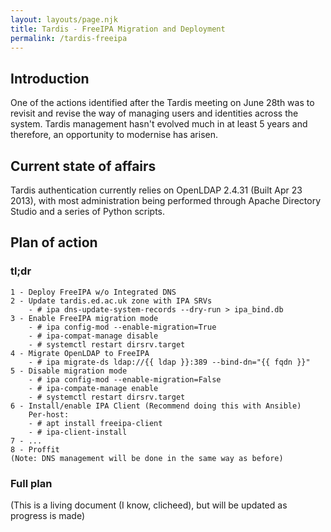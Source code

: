 ```yaml
---
layout: layouts/page.njk
title: Tardis - FreeIPA Migration and Deployment
permalink: /tardis-freeipa
---
```

## Introduction

One of the actions identified after the Tardis meeting on June 28th was to revisit and revise the way of managing users and identities across the system. Tardis management hasn't evolved much in at least 5 years and therefore, an opportunity to modernise has arisen.

## Current state of affairs

Tardis authentication currently relies on OpenLDAP 2.4.31 (Built Apr 23 2013), with most administration being performed through Apache Directory Studio and a series of Python scripts.

## Plan of action
### tl;dr
```
1 - Deploy FreeIPA w/o Integrated DNS
2 - Update tardis.ed.ac.uk zone with IPA SRVs
    - # ipa dns-update-system-records --dry-run > ipa_bind.db
3 - Enable FreeIPA migration mode
    - # ipa config-mod --enable-migration=True
    - # ipa-compat-manage disable
    - # systemctl restart dirsrv.target
4 - Migrate OpenLDAP to FreeIPA
    - # ipa migrate-ds ldap://{{ ldap }}:389 --bind-dn="{{ fqdn }}"
5 - Disable migration mode
    - # ipa config-mod --enable-migration=False
    - # ipa-compate-manage enable
    - # systemctl restart dirsrv.target
6 - Install/enable IPA Client (Recommend doing this with Ansible)
    Per-host:
    - # apt install freeipa-client
    - # ipa-client-install
7 - ...
8 - Proffit
(Note: DNS management will be done in the same way as before)
```

### Full plan
(This is a living document (I know, clicheed), but will be updated as progress is made)
